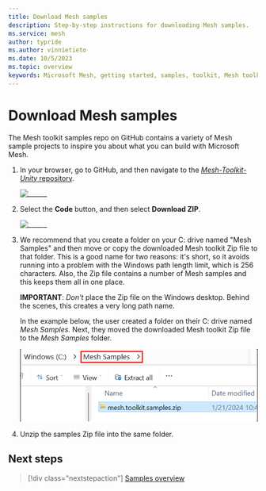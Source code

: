 ```yaml
---
title: Download Mesh samples
description: Step-by-step instructions for downloading Mesh samples.
ms.service: mesh
author: typride
ms.author: vinnietieto
ms.date: 10/5/2023
ms.topic: overview
keywords: Microsoft Mesh, getting started, samples, toolkit, Mesh toolkit, tutorial
---
```


# Download Mesh samples

The Mesh toolkit samples repo on GitHub contains a variety of Mesh sample projects to inspire you about what you can build with Microsoft Mesh.

1. In your browser, go to GitHub, and then navigate to the [*Mesh-Toolkit-Unity* repository](https://github.com/microsoft/Mesh-Toolkit-Unity).

    ![______](../../../media/samples/006-toolkit-in-github.png)

1. Select the **Code** button, and then select **Download ZIP**.

    ![______](../../../media/samples/007-code-and-download-zip.png)

1. We recommend that you create a folder on your C: drive named "Mesh Samples" and then move or copy the downloaded Mesh toolkit Zip file to that folder. This is a good name for two reasons: it's short, so it avoids running into a problem with the Windows path length limit, which is 256 characters. Also, the Zip file contains a number of Mesh samples and this keeps them all in one place.

    **IMPORTANT**: *Don't* place the Zip file on the Windows desktop. Behind the scenes, this creates a very long path name.

    In the example below, the user created a folder on their C: drive named *Mesh Samples.* Next, they moved the downloaded Mesh toolkit Zip file to the *Mesh Samples* folder.

    ![A screenshot of the downloaded samples zip file in the Mesh 201 folder.](../../../media/get-started-developing-mesh/061-toolkit-folder.png)

1. Unzip the samples Zip file into the same folder.

## Next steps

> [!div class="nextstepaction"]
> [Samples overview](samples-overview.md)